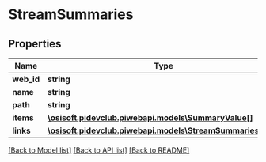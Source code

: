# StreamSummaries

## Properties
Name | Type | Description | Notes
------------ | ------------- | ------------- | -------------
**web_id** | **string** |  | [optional] 
**name** | **string** |  | [optional] 
**path** | **string** |  | [optional] 
**items** | [**\osisoft.pidevclub.piwebapi.models\SummaryValue[]**](SummaryValue.md) |  | [optional] 
**links** | [**\osisoft.pidevclub.piwebapi.models\StreamSummariesLinks**](StreamSummariesLinks.md) |  | [optional] 

[[Back to Model list]](../README.md#documentation-for-models) [[Back to API list]](../README.md#documentation-for-api-endpoints) [[Back to README]](../README.md)


